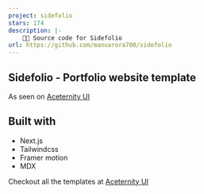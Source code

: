 ```yaml
---
project: sidefolio
stars: 174
description: |-
    🧑‍💻 Source code for Sidefolio
url: https://github.com/manuarora700/sidefolio
---
```


## Sidefolio - Portfolio website template

As seen on [Aceternity UI](https://ui.aceternity.com/templtes/sidefolio)

## Built with
- Next.js
- Tailwindcss
- Framer motion
- MDX

Checkout all the templates at [Aceternity UI](https://ui.aceternity.com/templates)

